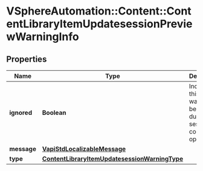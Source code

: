 # VSphereAutomation::Content::ContentLibraryItemUpdatesessionPreviewWarningInfo

## Properties
Name | Type | Description | Notes
------------ | ------------- | ------------- | -------------
**ignored** | **Boolean** | Indicates if this warning will be ignored during session complete operation. | 
**message** | [**VapiStdLocalizableMessage**](VapiStdLocalizableMessage.md) |  | 
**type** | [**ContentLibraryItemUpdatesessionWarningType**](ContentLibraryItemUpdatesessionWarningType.md) |  | 


